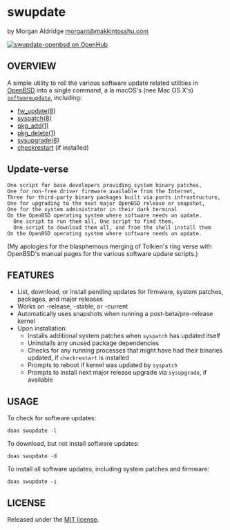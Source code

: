 # swupdate
by Morgan Aldridge <morgant@makkintosshu.com>

[![swupdate-openbsd on OpenHub](https://openhub.net/p/swupdate-openbsd/widgets/project_thin_badge.gif)](https://openhub.net/p/swupdate-openbsd)

## OVERVIEW

A simple utility to roll the various software update related utilities in [OpenBSD](https://www.openbsd.org/) into a single command, a la macOS's (nee Mac OS X's) [`softwareupdate`](https://ss64.com/osx/softwareupdate.html), including:

* [fw_update(8)](https://man.openbsd.org/fw_update)
* [syspatch(8)](https://man.openbsd.org/syspatch)
* [pkg_add(1)](https://man.openbsd.org/pkg_add)
* [pkg_delete(1)](https://man.openbsd.org/pkg_delete)
* [sysupgrade(8)](https://man.openbsd.org/sysupgrade)
* [checkrestart](https://github.com/semarie/checkrestart) (if installed)

## Update-verse

```
One script for base developers providing system binary patches,
One for non-free driver firmware available from the Internet,
Three for third-party binary packages built via ports infrastructure,
One for upgrading to the next major OpenBSD release or snapshot,
One for the system administrator in their dark terminal
On the OpenBSD operating system where software needs an update.
  One script to run them all, One script to find them,
  One script to download them all, and from the shell install them
On the OpenBSD operating system where software needs an update.
```

(My apologies for the blasphemous merging of Tolkien's ring verse
with OpenBSD's manual pages for the various software updare scripts.)

## FEATURES

* List, download, or install pending updates for firmware, system patches, packages, and major releases
* Works on -release, -stable, or -current
* Automatically uses snapshots when running a post-beta/pre-release kernel
* Upon installation:
  * Installs additional system patches when `syspatch` has updated itself
  * Uninstalls any unused package dependencies
  * Checks for any running processes that might have had their binaries updated, if `checkrestart` is installed
  * Prompts to reboot if kernel was updated by `syspatch`
  * Prompts to install next major release upgrade via `sysupgrade`, if available

## USAGE

To check for software updates:

    doas swupdate -l

To download, but not install software updates:

    doas swupdate -d

To install all software updates, including system patches and firmware:

    doas swupdate -i

## LICENSE

Released under the [MIT license](LICENSE).
